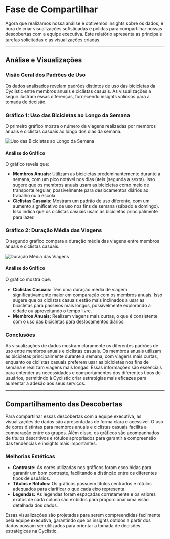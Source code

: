 # Fase de Compartilhar

Agora que realizamos nossa análise e obtivemos insights sobre os dados, é hora de criar visualizações sofisticadas e polidas para compartilhar nossas descobertas com a equipe executiva. Este relatório apresenta as principais tarefas solicitadas e as visualizações criadas.

---

## Análise e Visualizações

### Visão Geral dos Padrões de Uso

Os dados analisados revelam padrões distintos de uso das bicicletas da Cyclistic entre membros anuais e ciclistas casuais. As visualizações a seguir ilustram essas diferenças, fornecendo insights valiosos para a tomada de decisão.

### Gráfico 1: Uso das Bicicletas ao Longo da Semana

O primeiro gráfico mostra o número de viagens realizadas por membros anuais e ciclistas casuais ao longo dos dias da semana.

![Uso das Bicicletas ao Longo da Semana](path_to_your_image.png)

#### Análise do Gráfico

O gráfico revela que:
- **Membros Anuais:** Utilizam as bicicletas predominantemente durante a semana, com um pico notável nos dias úteis (segunda a sexta). Isso sugere que os membros anuais usam as bicicletas como meio de transporte regular, possivelmente para deslocamentos diários ao trabalho ou à escola.
- **Ciclistas Casuais:** Mostram um padrão de uso diferente, com um aumento significativo de uso nos fins de semana (sábado e domingo). Isso indica que os ciclistas casuais usam as bicicletas principalmente para lazer.

### Gráfico 2: Duração Média das Viagens

O segundo gráfico compara a duração média das viagens entre membros anuais e ciclistas casuais.

![Duração Média das Viagens](data/R_analysis/Rplot02.png)

#### Análise do Gráfico

O gráfico mostra que:
- **Ciclistas Casuais:** Têm uma duração média de viagem significativamente maior em comparação com os membros anuais. Isso sugere que os ciclistas casuais estão mais inclinados a usar as bicicletas para passeios mais longos, possivelmente explorando a cidade ou aproveitando o tempo livre.
- **Membros Anuais:** Realizam viagens mais curtas, o que é consistente com o uso das bicicletas para deslocamentos diários.

### Conclusões

As visualizações de dados mostram claramente os diferentes padrões de uso entre membros anuais e ciclistas casuais. Os membros anuais utilizam as bicicletas principalmente durante a semana, com viagens mais curtas, enquanto os ciclistas casuais preferem usar as bicicletas nos fins de semana e realizam viagens mais longas. Essas informações são essenciais para entender as necessidades e comportamentos dos diferentes tipos de usuários, permitindo à Cyclistic criar estratégias mais eficazes para aumentar a adesão aos seus serviços.

---

## Compartilhamento das Descobertas

Para compartilhar essas descobertas com a equipe executiva, as visualizações de dados são apresentadas de forma clara e acessível. O uso de cores distintas para membros anuais e ciclistas casuais facilita a comparação entre os grupos. Além disso, os gráficos são acompanhados de títulos descritivos e rótulos apropriados para garantir a compreensão das tendências e insights mais importantes.

### Melhorias Estéticas

- **Contraste:** As cores utilizadas nos gráficos foram escolhidas para garantir um bom contraste, facilitando a distinção entre os diferentes tipos de usuários.
- **Títulos e Rótulos:** Os gráficos possuem títulos centrados e rótulos adequados para clarificar o que cada eixo representa.
- **Legendas:** As legendas foram espaçadas corretamente e os valores exatos de cada coluna são exibidos para proporcionar uma visão detalhada dos dados.

Essas visualizações são projetadas para serem compreendidas facilmente pela equipe executiva, garantindo que os insights obtidos a partir dos dados possam ser utilizados para orientar a tomada de decisões estratégicas na Cyclistic.
